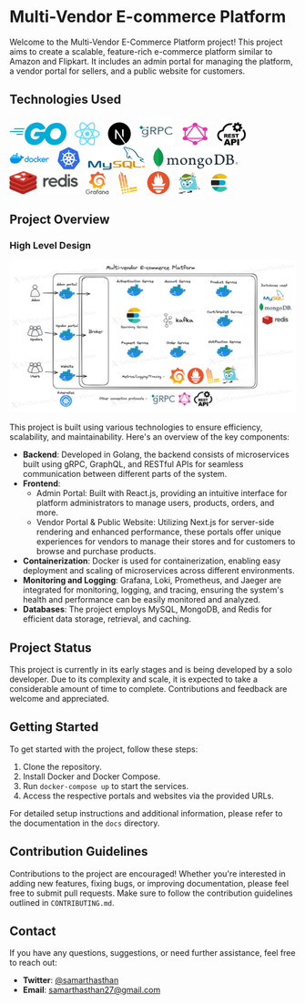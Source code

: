 # Multi-Vendor E-commerce Platform

Welcome to the Multi-Vendor E-Commerce Platform project! This project aims to create a scalable, feature-rich e-commerce platform similar to Amazon and Flipkart. It includes an admin portal for managing the platform, a vendor portal for sellers, and a public website for customers.

## Technologies Used

<p align="left">
<img src="./others/logos/go.png" alt="go" width="100" height="40" style="margin-right: 10px"/>
<img src="./others/logos/reactjs.png" alt="reactjs" width="45" height="40" style="margin-right: 10px"/>
<img src="./others/logos/Next.js logo.svg" alt="nextjs" width="40" height="40" style="margin-right: 10px"/>
<img src="./others/logos/grpc.png" alt="grpc" width="60" height="50" style="margin-right: 10px"/>
<img src="./others/logos/graphql.png" alt="graphql" width="50" height="40" style="margin-right: 10px"/>
<img src="./others/logos/rest-api.webp" alt="rest-api" width="50" height="40" style="margin-right: 10px"/>
<img src="./others/logos/docker.png" alt="docker" width="70" height="40" style="margin-right: 10px"/>
<img src="./others/logos/kubernetes.png" alt="kubernetes" width="40" height="40" style="margin-right: 10px"/>
<img src="./others/logos/mysql.png" alt="mysql" width="100" height="40" style="margin-right: 10px"/>
<img src="./others/logos/mongodb.png" alt="mongodb" width="150" height="40" style="margin-right: 10px"/>
<img src="./others/logos/redis.png" alt="redis" width="120" height="40" style="margin-right: 10px"/>
<img src="./others/logos//grafana.png" alt="android" width="40" height="40" style="margin-right: 10px"/>
<img src="./others/logos/loki.png" alt="android" width="40" height="40" style="margin-right: 10px"/>
<img src="./others/logos/prometheus.png" alt="android" width="40" height="40" style="margin-right: 10px"/>
<img src="./others/logos/jaeger.png" alt="android" width="40" height="40" style="margin-right: 10px"/>
<img src="./others/logos/elastic-search.png" alt="rest-api" width="40" height="40" style="margin-right: 10px"/>
</p>

## Project Overview

### High Level Design

![Multi Vendor E-commerce](./others/designs/multi-vendor-e-commerce.png)

This project is built using various technologies to ensure efficiency, scalability, and maintainability. Here's an overview of the key components:

- **Backend**: Developed in Golang, the backend consists of microservices built using gRPC, GraphQL, and RESTful APIs for seamless communication between different parts of the system.
- **Frontend**:
  - Admin Portal: Built with React.js, providing an intuitive interface for platform administrators to manage users, products, orders, and more.
  - Vendor Portal & Public Website: Utilizing Next.js for server-side rendering and enhanced performance, these portals offer unique experiences for vendors to manage their stores and for customers to browse and purchase products.
- **Containerization**: Docker is used for containerization, enabling easy deployment and scaling of microservices across different environments.
- **Monitoring and Logging**: Grafana, Loki, Prometheus, and Jaeger are integrated for monitoring, logging, and tracing, ensuring the system's health and performance can be easily monitored and analyzed.
- **Databases**: The project employs MySQL, MongoDB, and Redis for efficient data storage, retrieval, and caching.

## Project Status

This project is currently in its early stages and is being developed by a solo developer. Due to its complexity and scale, it is expected to take a considerable amount of time to complete. Contributions and feedback are welcome and appreciated.

## Getting Started

To get started with the project, follow these steps:

1. Clone the repository.
2. Install Docker and Docker Compose.
3. Run `docker-compose up` to start the services.
4. Access the respective portals and websites via the provided URLs.

For detailed setup instructions and additional information, please refer to the documentation in the `docs` directory.

## Contribution Guidelines

Contributions to the project are encouraged! Whether you're interested in adding new features, fixing bugs, or improving documentation, please feel free to submit pull requests. Make sure to follow the contribution guidelines outlined in `CONTRIBUTING.md`.

## Contact

If you have any questions, suggestions, or need further assistance, feel free to reach out:

- **Twitter**: [@samarthasthan](https://twitter.com/samarthasthan)
- **Email**: [samarthasthan27@gmail.com](mailto:samarthasthan27@gmail.com)
